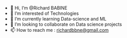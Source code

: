 - 👋 Hi, I’m @Richard BABINE
- 👀 I’m interested of Technologies
- 🌱 I’m currently learning Data-science and ML 
- 💞️ I’m looking to collaborate on Data science projects 
- 📫 How to reach me : richardbbne@gmail.com
